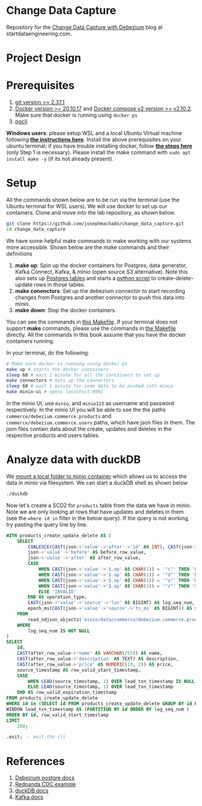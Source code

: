 # Change Data Capture

Repository for the [Change Data Capture with Debezium](https://www.startdataengineering.com/post/change-data-capture-using-debezium-kafka-and-pg/) blog at startdataengineering.com.

# Project Design

# Prerequisites

1. [git version >= 2.37.1](https://github.com/git-guides/install-git)
2. [Docker version >= 20.10.17](https://docs.docker.com/engine/install/) and [Docker compose v2 version >= v2.10.2](https://docs.docker.com/compose/#compose-v2-and-the-new-docker-compose-command). Make sure that docker is running using `docker ps`
3. [pgcli](https://www.pgcli.com/install)

**Windows users**: please setup WSL and a local Ubuntu Virtual machine following **[the instructions here](https://ubuntu.com/tutorials/install-ubuntu-on-wsl2-on-windows-10#1-overview)**. Install the above prerequisites on your ubuntu terminal; if you have trouble installing docker, follow **[the steps here](https://www.digitalocean.com/community/tutorials/how-to-install-and-use-docker-on-ubuntu-22-04#step-1-installing-docker)** (only Step 1 is necessary). Please install the make command with `sudo apt install make -y` (if its not already present). 

# Setup

All the commands shown below are to be run via the terminal (use the Ubuntu terminal for WSL users). We will use docker to set up our containers. Clone and move into the lab repository, as shown below.

```bash
git clone https://github.com/josephmachado/change_data_capture.git
cd change_data_capture
```

We have some helpful make commands to make working with our systems more accessible. Shown below are the make commands and their definitions

1. **make up**: Spin up the docker containers for Postgres, data generator, Kafka Connect, Kafka, & minio (open source S3 alternative). Note this also sets up [Postgres tables](./postgres/init.sql) and starts a [python script](./datagen/gen_user_payment_data.py) to create-delete-update rows in those tables.
2. **make conenctors**: Set up the debezium connector to start recording changes from Postgres and another connector to push this data into minio.
3. **make down**: Stop the docker containers.

You can see the commands in [this Makefile](./Makefile). If your terminal does not support **make** commands, please use the commands in [the Makefile](./Makefile) directly. All the commands in this book assume that you have the docker containers running.

In your terminal, do the following:

```bash
# Make sure docker is running using docker ps
make up # starts the docker containers
sleep 60 # wait 1 minute for all the containers to set up
make connectors # Sets up the connectors
sleep 60 # wait 1 minute for some data to be pushed into minio
make minio-ui # opens localhost:9001
```

In the minio UI, use `minio`, and `minio123` as username and password respectively. In the minio UI you will be able to see the the paths `commerce/debezium.commerce.products` and `commerce/debezium.commerce.users` paths, which have json files in them. The json files contain data about the create, updates and deletes in the respective products and users tables.

# Analyze data with duckDB

We [mount a local folder to minio container](./docker-compose.yml) which allows us to access the data in minio via filesystem. We can start a duckDB shell as shown below

```bash
./duckdb
```

Now let's create a SCD2 for `products` table from the data we have in minio. Note we are only looking at rows that have updates and deletes in them (see the `where id in` filter in the below query). If the query is not working, try pasting the query line by line.

```sql
WITH products_create_update_delete AS (
    SELECT
        COALESCE(CAST(json->'value'->'after'->'id' AS INT), CAST(json->'value'->'before'->'id' AS INT)) AS id,
        json->'value'->'before' AS before_row_value,
        json->'value'->'after' AS after_row_value,
        CASE
            WHEN CAST(json->'value'->'$.op' AS CHAR(1)) = '"c"' THEN 'CREATE'
            WHEN CAST(json->'value'->'$.op' AS CHAR(1)) = '"d"' THEN 'DELETE'
            WHEN CAST(json->'value'->'$.op' AS CHAR(1)) = '"u"' THEN 'UPDATE'
            WHEN CAST(json->'value'->'$.op' AS CHAR(1)) = '"r"' THEN 'SNAPSHOT'
            ELSE 'INVALID'
        END AS operation_type,
        CAST(json->'value'->'source'->'lsn' AS BIGINT) AS log_seq_num,
        epoch_ms(CAST(json->'value'->'source'->'ts_ms' AS BIGINT)) AS source_timestamp
    FROM
        read_ndjson_objects('minio/data/commerce/debezium.commerce.products/*/*/*.json')
    WHERE
        log_seq_num IS NOT NULL
)
SELECT
    id,
    CAST(after_row_value->'name' AS VARCHAR(255)) AS name,
    CAST(after_row_value->'description' AS TEXT) AS description,
    CAST(after_row_value->'price' AS NUMERIC(10, 2)) AS price,
    source_timestamp AS row_valid_start_timestamp,
    CASE 
        WHEN LEAD(source_timestamp, 1) OVER lead_txn_timestamp IS NULL THEN CAST('9999-01-01' AS TIMESTAMP) 
        ELSE LEAD(source_timestamp, 1) OVER lead_txn_timestamp 
    END AS row_valid_expiration_timestamp
FROM products_create_update_delete
WHERE id in (SELECT id FROM products_create_update_delete GROUP BY id HAVING COUNT(*) > 1)
WINDOW lead_txn_timestamp AS (PARTITION BY id ORDER BY log_seq_num )
ORDER BY id, row_valid_start_timestamp
LIMIT
    200;

.exit; -- exit the cli
```

# References

1. [Debezium postgre docs](https://debezium.io/documentation/reference/2.1/connectors/postgresql.html)
2. [Redpanda CDC example](https://redpanda.com/blog/redpanda-debezium)
3. [duckDB docs](https://duckdb.org/docs/archive/0.2.9/)
4. [Kafka docs](https://kafka.apache.org/20/documentation.html)


<!-- Send message to kafka
CASE WHEN LEAD(source_timestamp, 1) OVER(PARTITION BY id ORDER BY log_seq_num ) IS NULL THEN CAST('9999-01-01' AS TIMESTAMP) ELSE 
./kafka_2.13-3.4.0/bin/kafka-console-producer.sh --bootstrap-server 127.0.0.1:9093 --topic test

./kafka_2.13-3.4.0/bin/kafka-console-consumer.sh --bootstrap-server 127.0.0.1:9093 --topic test --from-beginning

List topics
./kafka_2.13-3.4.0/bin/kafka-topics.sh --bootstrap-server 127.0.0.1:9093 --list

./kafka_2.13-3.4.0/bin/kafka-console-consumer.sh --bootstrap-server 127.0.0.1:9093 --topic debezium.commerce.products --from-beginning --max-messages 1

./kafka_2.13-3.4.0/bin/kafka-console-consumer.sh --bootstrap-server 127.0.0.1:9093 --topic debezium.commerce.users --from-beginning --max-messages 1

connect to postgres

pgcli -h localhost -p 5432 -U postgres -d postgres

SET search_path TO commerce;
INSERT INTO users(username, password) SELECT 'Joseph', 'Password1234';

INSERT INTO products (name, description, price) SELECT 'Product', 'Some desc', 100;

Check for connectors

curl -H "Accept:application/json" localhost:8083/connectors/
curl -H "Accept:application/json" "localhost:8083/connectors?expand=status"	| jq .

Setup connectors

curl -i -X POST -H "Accept:application/json" -H "Content-Type:application/json" localhost:8083/connectors/ -d '@./connectors/pg-src-connector.json'

curl -i -X POST -H "Accept:application/json" -H "Content-Type:application/json" localhost:8083/connectors/ -d '@./connectors/s3-sink.json'

1. postgres connector

curl -i -X POST -H "Accept:application/json" -H "Content-Type:application/json" localhost:8083/connectors/ -d '@./connectors/pg-src-connector.json'

check wal level
`select * from pg_settings where name ='wal_level';

docker compose down -v

2. S3 sink connector

curl -i -X POST -H "Accept:application/json" -H "Content-Type:application/json" localhost:8083/connectors/ -d '@./connectors/s3-sink-connector.json'


curl -i -X POST -H  "Content-Type:application/json" localhost:8083/connectors/s3-sink-connector/config -d '@./connectors/s3-sink-connector.json'

curl -i -X PUT -H  "Content-Type:application/json" localhost:8083/connectors/s3-sink-connector/config -d '@./connectors/s3-sink-connector.json'

curl -i -X PUT -H  "Content-Type:application/json" localhost:8083/connectors/ -d '@./connectors/s3-sink-connector-2.json'

curl -i -X POST -H "Accept:application/json" -H "Content-Type:application/json" localhost:8083/connectors/ -d '@./connectors/s3-sink.json'

curl -i -X POST -H "Accept:application/json" -H "Content-Type:application/json" localhost:8083/connectors/ -d '@./connectors/s3-sink-2.json'

## duckDB

wget https://github.com/duckdb/duckdb/releases/download/v0.7.0/duckdb_cli-osx-universal.zip
unzip duckdb_cli-osx-universal.zip
./duckdb

```sql
SELECT * FROM 'sample.json';
SELECT * FROM 'sample_2.json';
SELECT value as dbz_payload FROM 'minio/data/commerce/debezium.commerce.products/2023-03-01/11/0000000000-00000000000000000000.json';

WITH commerce_cud AS (SELECT value as dbz_payload FROM 'minio/data/commerce/debezium.commerce.products/*/*/*.json')
SELECT *
FROM commerce_cud
LIMIT 2
;

columns={value: 'STRUCT'}, goose: 'INTEGER[]', swan: 'DOUBLE'}

{"value":{"before":null,"after":{"id":66,"name":"Veronica Roberts","description":"Treat one role individual activity gun. Let toward fine music argue common ago. Director environmental over always. National find prevent religious finally.","price":"DOQ="},"source":{"version":"2.2.0.Alpha2","connector":"postgresql","name":"debezium","ts_ms":1677669284960,"snapshot":"false","db":"postgres","sequence":"[\"23137176\",\"23137328\"]","schema":"commerce","table":"products","txId":811,"lsn":23137328,"xmin":null},"op":"c","ts_ms":1677669285154,"transaction":null}}

SELECT * FROM read_ndjson_objects('minio/data/commerce/debezium.commerce.products/*/*/*.json');

SELECT json_type(*) FROM read_ndjson_objects('minio/data/commerce/debezium.commerce.products/*/*/*.json');

WITH commerce_cud AS (SELECT 
COALESCE(CAST(json->'value'->'after'->'id' AS INT), CAST(json->'value'->'before'->'id' AS INT)) AS id
, json->'value'->'before' as before_row_value
, json->'value'->'after' as after_row_value
, CASE 
WHEN CAST(json->'value'->'$.op' AS CHAR(1)) = '"c"' THEN 'CREATE'
WHEN CAST(json->'value'->'$.op' AS CHAR(1)) = '"d"' THEN 'DELETE'
WHEN CAST(json->'value'->'$.op' AS CHAR(1)) = '"u"' THEN 'UPDATE'
WHEN CAST(json->'value'->'$.op' AS CHAR(1)) = '"r"' THEN 'SNAPSHOT'
ELSE 'INVALID' END as operation_type
, CAST(json->'value'->'source'->'lsn' AS BIGINT) as log_seq_num
, epoch_ms(CAST(json->'value'->'source'->'ts_ms' AS BIGINT)) as source_timestamp
FROM read_ndjson_objects('minio/data/commerce/debezium.commerce.products/*/*/*.json')
where log_seq_num is not null)
SELECT 
id
, log_seq_num
, operation_type
, source_timestamp as row_valid_start_timestamp
, LEAD(source_timestamp, 1) OVER(PARTITION BY id ORDER BY log_seq_num) as row_valid_expiration_timestamp
, ROW_NUMBER() OVER(PARTITION BY id ORDER BY log_seq_num) AS op_order
FROM commerce_cud
order by log_seq_num
 LIMIT 200;

```

# Project Design
-->
